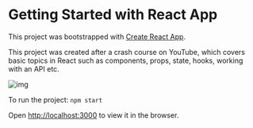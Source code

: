 # Getting Started with React App

This project was bootstrapped with [Create React App](https://github.com/facebook/create-react-app).

This project was created after a crash course on YouTube, which covers basic topics in React such as components, props, state, hooks, working with an API etc.

![img](./outcome/Tracker-demo_backup.gif)

To run the project: `npm start`

Open [http://localhost:3000](http://localhost:3000) to view it in the browser.
